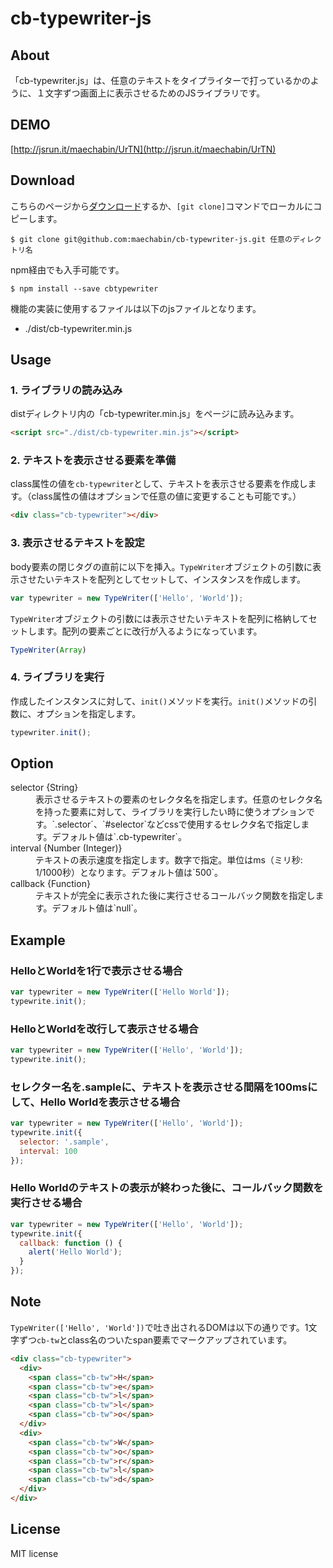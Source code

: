 # cb-typewriter-js

## About
「cb-typewriter.js」は、任意のテキストをタイプライターで打っているかのように、１文字ずつ画面上に表示させるためのJSライブラリです。


## DEMO

[http://jsrun.it/maechabin/UrTN](http://jsrun.it/maechabin/UrTN)


## Download

こちらのページから[ダウンロード](https://github.com/maechabin/cb-typewriter-js/archive/master.zip)するか、`[git clone]`コマンドでローカルにコピーします。

```
$ git clone git@github.com:maechabin/cb-typewriter-js.git 任意のディレクトリ名
```

npm経由でも入手可能です。
```
$ npm install --save cbtypewriter
```

機能の実装に使用するファイルは以下のjsファイルとなります。
- ./dist/cb-typewriter.min.js


## Usage

### 1. ライブラリの読み込み

distディレクトリ内の「cb-typewriter.min.js」をページに読み込みます。

```html
<script src="./dist/cb-typewriter.min.js"></script>
```

### 2. テキストを表示させる要素を準備

class属性の値を`cb-typewriter`として、テキストを表示させる要素を作成します。（class属性の値はオプションで任意の値に変更することも可能です。）

```html
<div class="cb-typewriter"></div>
```

### 3. 表示させるテキストを設定

body要素の閉じタグの直前に以下を挿入。`TypeWriter`オブジェクトの引数に表示させたいテキストを配列としてセットして、インスタンスを作成します。

```javascript
var typewriter = new TypeWriter(['Hello', 'World']);
```

`TypeWriter`オブジェクトの引数には表示させたいテキストを配列に格納してセットします。配列の要素ごとに改行が入るようになっています。

```javascript
TypeWriter(Array)
```


### 4. ライブラリを実行

作成したインスタンスに対して、`init()`メソッドを実行。`init()`メソッドの引数に、オプションを指定します。

```javascript
typewriter.init();
```



## Option

<dl>
<dt>selector {String}</dt>
<dd>表示させるテキストの要素のセレクタ名を指定します。任意のセレクタ名を持った要素に対して、ライブラリを実行したい時に使うオプションです。`.selector`、`#selector`などcssで使用するセレクタ名で指定します。デフォルト値は`.cb-typewriter`。</dd>

<dt>interval {Number (Integer)}</dt>
<dd>テキストの表示速度を指定します。数字で指定。単位はms（ミリ秒: 1/1000秒）となります。デフォルト値は`500`。</dd>

<dt>callback {Function}</dt>
<dd>テキストが完全に表示された後に実行させるコールバック関数を指定します。デフォルト値は`null`。</dd>
</dl>


## Example

### HelloとWorldを1行で表示させる場合

```javascript
var typewriter = new TypeWriter(['Hello World']);
typewrite.init();
```

### HelloとWorldを改行して表示させる場合

```javascript
var typewriter = new TypeWriter(['Hello', 'World']);
typewrite.init();
```
### セレクター名を.sampleに、テキストを表示させる間隔を100msにして、Hello Worldを表示させる場合

```javascript
var typewriter = new TypeWriter(['Hello', 'World']);
typewrite.init({
  selector: '.sample',
  interval: 100
});
```
### Hello Worldのテキストの表示が終わった後に、コールバック関数を実行させる場合

```javascript
var typewriter = new TypeWriter(['Hello', 'World']);
typewrite.init({
  callback: function () {
    alert('Hello World');
  }
});
```

## Note

`TypeWriter(['Hello', 'World'])`で吐き出されるDOMは以下の通りです。1文字ずつ`cb-tw`とclass名のついたspan要素でマークアップされています。

```html
<div class="cb-typewriter">
  <div>
    <span class="cb-tw">H</span>
    <span class="cb-tw">e</span>
    <span class="cb-tw">l</span>
    <span class="cb-tw">l</span>
    <span class="cb-tw">o</span>
  </div>
  <div>
    <span class="cb-tw">W</span>
    <span class="cb-tw">o</span>
    <span class="cb-tw">r</span>
    <span class="cb-tw">l</span>
    <span class="cb-tw">d</span>
  </div>
</div>
```

## License

MIT license
